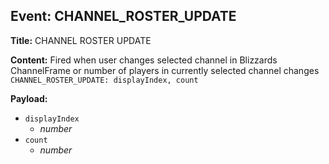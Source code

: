 ## Event: CHANNEL_ROSTER_UPDATE

**Title:** CHANNEL ROSTER UPDATE

**Content:**
Fired when user changes selected channel in Blizzards ChannelFrame or number of players in currently selected channel changes
`CHANNEL_ROSTER_UPDATE: displayIndex, count`

**Payload:**
- `displayIndex`
  - *number*
- `count`
  - *number*